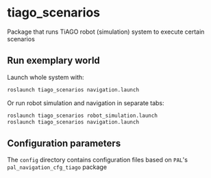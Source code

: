 # tiago_scenarios
Package that runs TiAGO robot (simulation) system to execute certain scenarios

## Run exemplary world
Launch whole system with:

```bash
roslaunch tiago_scenarios navigation.launch
```

Or run robot simulation and navigation in separate tabs:

```bash
roslaunch tiago_scenarios robot_simulation.launch
roslaunch tiago_scenarios navigation.launch
```

## Configuration parameters
The `config` directory contains configuration files based on `PAL`'s `pal_navigation_cfg_tiago` package